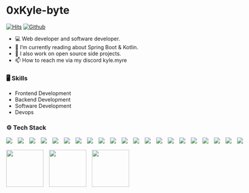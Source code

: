 # 0xKyle-byte

[![Hits](https://hits.seeyoufarm.com/api/count/incr/badge.svg?url=https%3A%2F%2Fgithub.com%2FKyle-Myre%2FKyle-Myre&count_bg=%2379C83D&title_bg=%23555555&icon=&icon_color=%23E7E7E7&title=Profile+Views&edge_flat=false)](https://hits.seeyoufarm.com)
[![Github](https://img.shields.io/github/followers/Kyle-Myre?label=Follow&style=social)](https://github.com/Kyle-Myre)

- 💻 Web developer and software developer.
- 🤔 I’m currently reading about Spring Boot & Kotlin.
- 🌱 I also work on open source side projects.
- 📫 How to reach me via my discord kyle.myre


### 🖥 Skills

- Frontend Development
- Backend Development
- Software Development
- Devops


### ⚙️ Tech Stack

<div style="display:flex;gap:15px;">
  <img src="https://img.shields.io/badge/python-3670A0?style=style-plastic-green&logo=python&logoColor=ffdd54" />
  <img src="https://img.shields.io/badge/javascript-%23323330.svg?style=style-plastic-green&logo=javascript&logoColor=%23F7DF1E" />
  <img src="https://img.shields.io/badge/java-%23ED8B00.svg?style=style-plastic-green&logo=openjdk&logoColor=white" />
  <img src="https://img.shields.io/badge/php-%23777BB4.svg?style=style-plastic-green&logo=php&logoColor=white" />
  <img src="https://img.shields.io/badge/mysql-4479A1.svg?style=style-plastic-green&logo=mysql&logoColor=white" />
  <img src="https://img.shields.io/badge/MongoDB-%234ea94b.svg?style=style-plastic-green&logo=mongodb&logoColor=white" />
  <img src="https://img.shields.io/badge/Oracle-F80000?style=style-plastic-green&logo=oracle&logoColor=white" />
  <img src="https://img.shields.io/badge/react-%2320232a.svg?style=style-plastic-green&logo=react&logoColor=%2361DAFB" />
  <img src="https://img.shields.io/badge/vuejs-%2335495e.svg?style=style-plastic-green&logo=vuedotjs&logoColor=%234FC08D" />
  <img src="https://img.shields.io/badge/laravel-%23FF2D20.svg?style=style-plastic-green&logo=laravel&logoColor=white" />
  <img src="https://img.shields.io/badge/springboot-%236DB33F.svg?style=style-plastic-green&logo=springboot&logoColor=white" />
  <img src="https://img.shields.io/badge/typescript-%23007ACC.svg?style=style-plastic-green&logo=typescript&logoColor=white" />
  <img src="https://img.shields.io/badge/html-%23E34F26.svg?style=style-plastic-green&logo=html5&logoColor=white" />
  <img src="https://img.shields.io/badge/css-%231572B6.svg?style=style-plastic-green&logo=css3&logoColor=white" />
  <img src="https://img.shields.io/badge/sqlite-%23003B57.svg?style=style-plastic-green&logo=sqlite&logoColor=white" />
  <img src="https://img.shields.io/badge/docker-%232496ED.svg?style=style-plastic-green&logo=docker&logoColor=white" />
  <img src="https://img.shields.io/badge/tailwindcss-%2338B2AC.svg?style=style-plastic-green&logo=tailwind-css&logoColor=white" />
  <img src="https://img.shields.io/badge/redux-%23764ABC.svg?style=style-plastic-green&logo=redux&logoColor=white" />
  <img src="https://img.shields.io/badge/bootstrap-%23563D7C.svg?style=style-plastic-green&logo=bootstrap&logoColor=white" />
  <img src="https://img.shields.io/badge/figma-%23F24E1E.svg?style=style-plastic-green&logo=figma&logoColor=white" />
  <img src="https://img.shields.io/badge/django-%23092E20.svg?style=style-plastic-green&logo=django&logoColor=white" />
</div>


<br/>

<div style="display:flex;gap:15px;">
  <a>
    <img height=100 align="center" src="https://github-readme-stats.vercel.app/api?username=kyle-myre&show_icons=true&theme=radical" />
  </a>
  <a>
    <img height=100 align="center" src="https://github-readme-stats.vercel.app/api/top-langs/?username=kyle-myre&hide_progress=true&theme=radical" />
  </a>
  <a>
    <img height=100 align="center" src="https://github-readme-streak-stats.herokuapp.com/?user=kyle-myre&theme=radical"/>
  </a>
</div>
